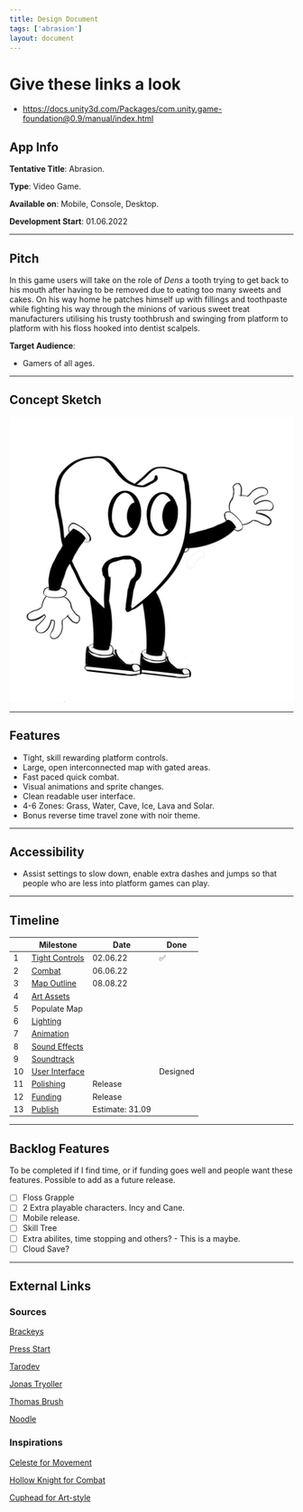 ```yaml
---
title: Design Document
tags: ['abrasion']
layout: document
---
```

# Give these links a look
- https://docs.unity3d.com/Packages/com.unity.game-foundation@0.9/manual/index.html


## App Info

**Tentative Title**: Abrasion.

**Type**: Video Game.

**Available on**: Mobile, Console, Desktop.

**Development Start**: 01.06.2022

---

## Pitch

In this game users will take on the role of _Dens_ a tooth trying to get back to his mouth after having to be removed due to eating too many sweets and cakes. On his way home he patches himself up with fillings and toothpaste while fighting his way through the minions of various sweet treat manufacturers utilising his trusty toothbrush and swinging from platform to platform with his floss hooked into dentist scalpels.

**Target Audience**:

- Gamers of all ages.

---

## Concept Sketch
![](Dens.jpg)

---

## Features

- Tight, skill rewarding platform controls.
- Large, open interconnected map with gated areas.
- Fast paced quick combat.
- Visual animations and sprite changes.
- Clean readable user interface.
- 4-6 Zones: Grass, Water, Cave, Ice, Lava and Solar.
- Bonus reverse time travel zone with noir theme.

---

## Accessibility

- Assist settings to slow down, enable extra dashes and jumps so that people who are less into platform games can play.

---

## Timeline

|     | Milestone                          | Date            | Done |
| --- | ---------------------------------- | --------------- | ---- |
| 1   | [Tight Controls](Tight%20Controls) | 02.06.22        |  ✅   |
| 2   | [Combat](Combat)                   | 06.06.22        |      |
| 3   | [Map Outline](Map%20Outline)       | 08.08.22        |      |
| 4   | [Art Assets](Art%20Assets)         |         |      |
| 5 | Populate Map | | 
| 6  | [Lighting](Lighting)             |         |      |
| 7   | [Animation](Animation)             |         |      |
| 8   | [Sound Effects](Sound%20Effects)   |         |      |
| 9   | [Soundtrack](Soundtrack)           |         |      |
| 10    | [User Interface](User%20Interface) |         | Designed     |
| 11  | [Polishing](Polishing)             | Release         |      |
| 12  | [Funding](Funding)                 | Release         |      |
| 13  | [Publish](Publish)                 | Estimate: 31.09 |      |

---

## Backlog Features

To be completed if I find time, or if funding goes well and people want these features. Possible to add as a future release.

- [ ] Floss Grapple
- [ ] 2 Extra playable characters. Incy and Cane.
- [ ] Mobile release.
- [ ] Skill Tree 
- [ ] Extra abilites, time stopping and others? - This is a maybe.
- [ ] Cloud Save?

---

## External Links

### Sources

[Brackeys](https://brackeys.com)

[Press Start](https://pressstart.vip)

[Tarodev](https://www.youtube.com/c/Tarodev/about)

[Jonas Tryoller](https://www.youtube.com/c/JonasTyroller)

[Thomas Brush](https://www.youtube.com/watch?v=LAzaateh9q4&list=WL&index=15&t=2s)

[Noodle](https://www.youtube.com/watch?v=yLd5wmBNCBM)

### Inspirations

[Celeste for Movement](http://www.celestegame.com)

[Hollow Knight for Combat](https://www.hollowknight.com)

[Cuphead for Art-style](http://www.cupheadgame.com)

